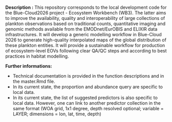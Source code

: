 **Description :**
This repository corresponds to the local development code for the Blue-Cloud2026 project - Ecosystem Workbench (WB3).
The latter aims to improve the availability, quality and interoperability of large collections of plankton observations based on traditional counts, quantitative imaging and genomic methods available from the EMODnet/EurOBIS and ELIXIR data infrastructures. It will develop a generic modelling workflow in Blue-Cloud 2026 to generate high-quality interpolated maps of the global distribution of these plankton entities. It will provide a sustainable workflow for production of ecosystem-level EOVs following clear QA/QC steps and according to best practices in habitat modelling.

**Further informations:**
- Technical documentation is provided in the function descriptions and in the master.Rmd file.
- In its current state, the proportion and abundance query are specific to local data.
- In its current state, the list of suggested predictors is also specific to local data. However, one can link to another predictor collection in the same format (WOA grid, 1x1 degree, depth resolved optional; variable = LAYER; dimensions = lon, lat, time, depth)
